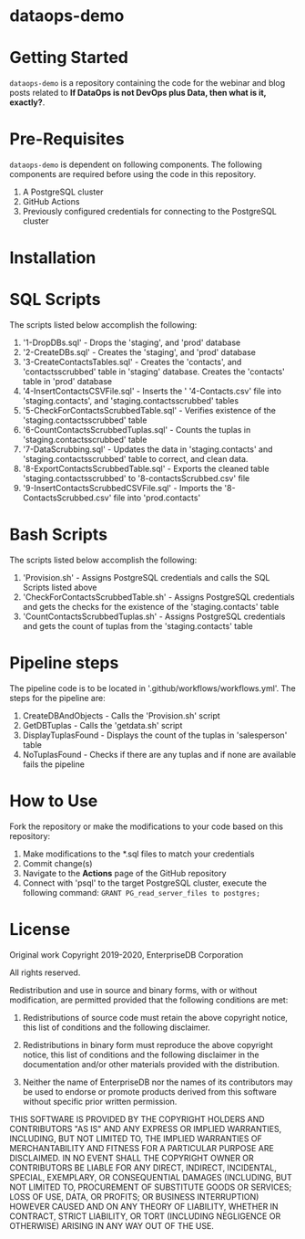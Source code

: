 # dataops-demo
# Getting Started

`dataops-demo` is a repository containing the code for the webinar and blog posts related to **If DataOps is not DevOps plus Data, then what is it, exactly?**.

# Pre-Requisites

`dataops-demo` is dependent on following components. The following
components are required before using the code in this repository.

1. A PostgreSQL cluster
2. GitHub Actions
3. Previously configured credentials for connecting to the PostgreSQL cluster

# Installation

# SQL Scripts

The scripts listed below accomplish the following:

  1. '1-DropDBs.sql' - Drops the 'staging', and 'prod' database
  2. '2-CreateDBs.sql' - Creates the 'staging', and 'prod' database
  3. '3-CreateContactsTables.sql' - Creates the 'contacts', and 'contactsscrubbed' table in 'staging' database. Creates the 'contacts' table in 'prod' database
  4. '4-InsertContactsCSVFile.sql' - Inserts the ' '4-Contacts.csv' file into 'staging.contacts', and 'staging.contactsscrubbed' tables
  5. '5-CheckForContactsScrubbedTable.sql' - Verifies existence of the 'staging.contactsscrubbed' table
  6. '6-CountContactsScrubbedTuplas.sql' - Counts the tuplas in 'staging.contactsscrubbed' table
  7. '7-DataScrubbing.sql' - Updates the data in 'staging.contacts' and 'staging.contactsscrubbed' table to correct, and clean data.
  8. '8-ExportContactsScrubbedTable.sql' - Exports the cleaned table 'staging.contactsscrubbed' to '8-contactsScrubbed.csv' file
  9. '9-InsertContactsScrubbedCSVFile.sql' - Imports the '8-ContactsScrubbed.csv' file into 'prod.contacts'

# Bash Scripts

The scripts listed below accomplish the following:

  1. 'Provision.sh' - Assigns PostgreSQL credentials and calls the SQL Scripts listed above
  2. 'CheckForContactsScrubbedTable.sh' - Assigns PostgreSQL credentials and gets the checks for the existence of the 'staging.contacts' table
  3. 'CountContactsScrubbedTuplas.sh' - Assigns PostgreSQL credentials and gets the count of tuplas from the 'staging.contacts' table
  
# Pipeline steps

The pipeline code is to be located in '.github/workflows/workflows.yml'. The steps for the pipeline are:

  1. CreateDBAndObjects - Calls the 'Provision.sh' script
  2. GetDBTuplas - Calls the 'getdata.sh' script
  3. DisplayTuplasFound - Displays the count of the tuplas in 'salesperson' table
  4. NoTuplasFound - Checks if there are any tuplas and if none are available fails the pipeline

# How to Use

Fork the repository or make the modifications to your code based on this repository:

  1. Make modifications to the *.sql files to match your credentials
  2. Commit change(s)
  3. Navigate to the **Actions** page of the GitHub repository
  4. Connect with 'psql' to the target PostgreSQL cluster, execute the following command:
     `GRANT PG_read_server_files to postgres;`

# License

Original work Copyright 2019-2020, EnterpriseDB Corporation

All rights reserved.

Redistribution and use in source and binary forms, with or without
modification, are permitted provided that the following conditions are met:

1. Redistributions of source code must retain the above copyright notice, this
list of conditions and the following disclaimer.

2. Redistributions in binary form must reproduce the above copyright notice,
this list of conditions and the following disclaimer in the documentation
and/or other materials provided with the distribution.

3. Neither the name of EnterpriseDB nor the names of its contributors may be
used to endorse or promote products derived from this software without specific
prior written permission.

THIS SOFTWARE IS PROVIDED BY THE COPYRIGHT HOLDERS AND CONTRIBUTORS "AS IS" AND
ANY EXPRESS OR IMPLIED WARRANTIES, INCLUDING, BUT NOT LIMITED TO, THE IMPLIED
WARRANTIES OF MERCHANTABILITY AND FITNESS FOR A PARTICULAR PURPOSE ARE
DISCLAIMED. IN NO EVENT SHALL THE COPYRIGHT OWNER OR CONTRIBUTORS BE LIABLE FOR
ANY DIRECT, INDIRECT, INCIDENTAL, SPECIAL, EXEMPLARY, OR CONSEQUENTIAL DAMAGES
(INCLUDING, BUT NOT LIMITED TO, PROCUREMENT OF SUBSTITUTE GOODS OR SERVICES;
LOSS OF USE, DATA, OR PROFITS; OR BUSINESS INTERRUPTION) HOWEVER CAUSED AND ON
ANY THEORY OF LIABILITY, WHETHER IN CONTRACT, STRICT LIABILITY, OR TORT
(INCLUDING NEGLIGENCE OR OTHERWISE) ARISING IN ANY WAY OUT OF THE USE.
